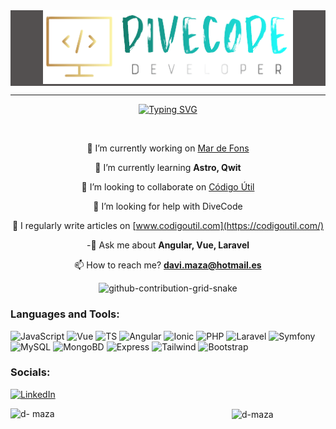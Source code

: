 <div align="center" style="background-color: rgba(41, 37, 37, 0.795);"><img width="400" src="https://raw.githubusercontent.com/d-maza/static_web_react_demo/main/src/assets/DiveCode-bg.png" alt="d- maza" /></div>

<hr>

<div align="center">


[![Typing SVG](https://readme-typing-svg.demolab.com?font=Fira+Code&weight=700&size=16&pause=1000&center=falso&vCenter=falso&repeat=verdadero&width=580&lines=Hi+%F0%9F%91%8B%F0%9F%8F%BC%2C+I'm+David+Maza%2C+Full+Stack++Developer+%F0%9F%90%B1%E2%80%8D%F0%9F%92%BB+%26+Aquaman+%F0%9F%A7%9C%F0%9F%8F%BC%E2%80%8D%E2%99%82%EF%B8%8F)](https://git.io/typing-svg)


 
 </br>
 
<div align="center">
 
 🔭 I’m currently working on [Mar de Fons](https://mardefons.es/)

🌱 I’m currently learning **Astro, Qwit**

👯 I’m looking to collaborate on [Código Útil](https://codigoutil.com/)

 🤝 I’m looking for help with DiveCode

 📝 I regularly write articles on [www.codigoutil.com](https://codigoutil.com/)

-💬 Ask me about **Angular, Vue, Laravel**

 📫 How to reach me? **davi.maza@hotmail.es**
 </div>
 
![github-contribution-grid-snake](https://user-images.githubusercontent.com/89845641/218791674-c52db856-24d2-429f-8867-170c365730d1.svg)
 
</div>

 ### Languages and Tools:
![JavaScript](https://img.shields.io/badge/Javascript-%23323330.svg?=for-the-badge&logo=javascript&logoColor=%23F7DF1E)
![Vue](https://img.shields.io/badge/Vue.js-%23239120?=for-the-badge&logo=Vue.js&logoColor=white)
![TS](https://img.shields.io/badge/TypeScript-informational?=for-the-badge&logo=TypeScript&logoColor=white)
![Angular](https://img.shields.io/badge/Angular-%23FF2D20.svg?=for-the-badge&logo=angular&logoColor=white)
![Ionic](https://img.shields.io/badge/Ionic-blue?=for-the-badge&logo=Ionic&logoColor=white)
![PHP](https://img.shields.io/badge/PHP-%23777BB4.svg?=for-the-badge&logo=php&logoColor=white)
![Laravel](https://img.shields.io/badge/Laravel-%23FF2D20.svg?=for-the-badge&logo=laravel&logoColor=white)
![Symfony](https://img.shields.io/badge/Symfony-%23000000.svg?=for-the-badge&logo=symfony&logoColor=white)
![MySQL](https://img.shields.io/badge/MySQL-%2300f.svg?=for-the-badge&logo=mysql&logoColor=white)
![MongoBD](https://img.shields.io/badge/MongoDB-%236DB33F.svg?=for-the-badge&logo=MongoDB&logoColor=white)
![Express](https://img.shields.io/badge/Express.JS-inactive?=for-the-badge&logo=express&logoColor=white)
![Tailwind](https://img.shields.io/badge/Tailwind-3670A0?=for-the-badge&logo=tailwindcss&logoColor=white)
![Bootstrap](https://img.shields.io/badge/Bootstrap-%23563D7C.svg?=for-the-badge&logo=bootstrap&logoColor=white)


### Socials:
[![LinkedIn](https://img.shields.io/badge/-LinkedIn-090909?style=for-the-badge&logo=linkedin&logoColor=007BB6)](https://www.linkedin.com/in/davidmaza76/)

<!-- ![](https://github-profile-summary-cards.vercel.app/api/cards/stats?username=d-maza&theme=github_dark)  -->

 
<p><img align="left" width="354" src="https://github-readme-stats.vercel.app/api/top-langs?username=d-maza&show_icons=true&locale=en&layout=compact&theme=radical" alt="d- maza" /></p>

<p> <img align="center"  src="https://github-readme-stats.vercel.app/api?username=d-maza&show_icons=true&locale=en&theme=radical" alt ="d-maza" /></p>
